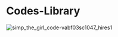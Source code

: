 # Codes-Library

![simp_the_girl_code-vabf03sc1047_hires1](https://user-images.githubusercontent.com/65845230/129858790-fea97119-081e-47cb-8362-3ecc77f9e5ec.jpg)
